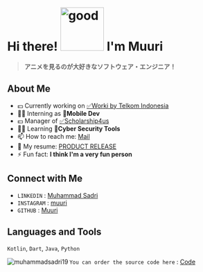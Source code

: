 # Hi there! <img src="https://github.com/muhammadsadri19/muhammadsadri19/assets/91242566/d04841d9-0a21-4ca2-ae8c-4258418628b4" alt="good" width="100"/> I'm Muuri 
> **アニメを見るのが大好きなソフトウェア・エンジニア！**
## About Me

- 💵 Currently working on [✅Worki by Telkom Indonesia](https://play.google.com/work/apps/details?id=id.diarium_mobile)
- 🧑‍💻 Interning as **📑Mobile Dev**
- 💵 Manager of [✅Scholarship4us](https://scholarship4us.com/)
- 🧑‍💻 Learning **🤖Cyber Security Tools**
- 📫 How to reach me: [Mail](muhammadsadry19@gmail.com)
- 📖 My resume: [PRODUCT RELEASE](https://muhammadsadri19.github.io/)
- ⚡ Fun fact: **I think I'm a very fun person**

## Connect with Me
- `LINKEDIN` : [Muhammad Sadri](https://linkedin.com/in/muhammad-sadri)
- `INSTAGRAM` : [muuri](https://instagram.com/muuri._)
- `GITHUB` : [Muuri](https://github.com/muhammadsadri19/)

## Languages and Tools
`Kotlin`, `Dart`, `Java`, `Python`

<p><img align="left" src="https://github-readme-stats.vercel.app/api/top-langs?username=muhammadsadri19&show_icons=true&locale=en&layout=compact" alt="muhammadsadri19" /></p> 

`You can order the source code here` :   [Code](https://api.whatsapp.com/send?phone=6282268215563)

